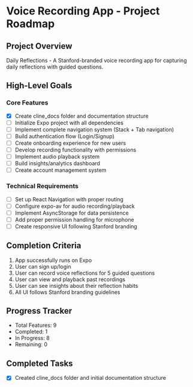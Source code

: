 # Voice Recording App - Project Roadmap

## Project Overview
Daily Reflections - A Stanford-branded voice recording app for capturing daily reflections with guided questions.

## High-Level Goals

### Core Features
- [x] Create cline_docs folder and documentation structure
- [ ] Initialize Expo project with all dependencies
- [ ] Implement complete navigation system (Stack + Tab navigation)
- [ ] Build authentication flow (Login/Signup)
- [ ] Create onboarding experience for new users
- [ ] Develop recording functionality with permissions
- [ ] Implement audio playback system
- [ ] Build insights/analytics dashboard
- [ ] Create account management system

### Technical Requirements
- [ ] Set up React Navigation with proper routing
- [ ] Configure expo-av for audio recording/playback
- [ ] Implement AsyncStorage for data persistence
- [ ] Add proper permission handling for microphone
- [ ] Create responsive UI following Stanford branding

## Completion Criteria
1. App successfully runs on Expo
2. User can sign up/login
3. User can record voice reflections for 5 guided questions
4. User can view and playback past recordings
5. User can see insights about their reflection habits
6. All UI follows Stanford branding guidelines

## Progress Tracker
- Total Features: 9
- Completed: 1
- In Progress: 8
- Remaining: 0

## Completed Tasks
- [x] Created cline_docs folder and initial documentation structure
